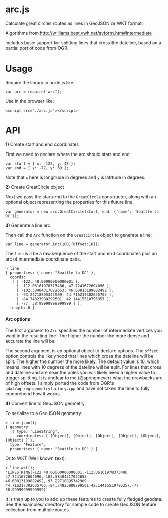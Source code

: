 # arc.js

Calculate great circles routes as lines in GeoJSON or WKT format.

Algorithms from http://williams.best.vwh.net/avform.htm#Intermediate

Includes basic support for splitting lines that cross the dateline, based on
a partial port of code from OGR.


# Usage

Require the library in node.js like:

    var arc = require('arc');

Use in the browser like:

    <script src="./arc.js"></script>


# API

**1)** Create start and end coordinates

First we need to declare where the arc should start and end

    var start = { x: -122, y: 48 };
    var end = { x: -77, y: 39 };

Note that `x` here is longitude in degrees and `y` is latitude in degrees.

**2)** Create GreatCircle object

Next we pass the start/end to the `GreatCircle` constructor, along with an optional object representing the properties for this future line.

    var generator = new arc.GreatCircle(start, end, {'name': 'Seattle to DC'});

**3)** Generate a line arc

Then call the `Arc` function on the `GreatCircle` object to generate a line:

    var line = generator.Arc(100,{offset:10});

The `line` will be a raw sequence of the start and end coordinates plus an arc of
intermediate coordinate pairs.

    > line
    { properties: { name: 'Seattle to DC' },
      coords: 
       [ [ -122, 48.00000000000001 ],
         [ -112.06161978373486, 47.7241672604096 ],
         [ -102.38404317022653, 46.60813199882492 ],
         [ -93.22718895342909, 44.716217302635705 ],
         [ -84.74823988299501, 42.14415510795357 ],
         [ -77, 38.99999999999999 ] ],
      length: 6 }

#### Arc options

The first argument to `Arc` specifies the number of intermediate vertices you want in the resulting line. The higher the number the more dense and accurate the line will be.

The second argument is an optional object to declare options. The `offset` option controls the likelyhood that lines which cross the dateline will be split. The higher the number the more likely. The default value is 10, which means lines with 10 degress of the dateline will be split. For lines that cross and dateline and are near the poles you will likely need a higher value to trigger splitting. It is unclear to me (@springmeyer) what the drawbacks are of high offsets. I simply ported the code from OGR's `gdal/ogr/ogrgeometryfactory.cpp` and have not taken the time to fully comprehend how it works.

**4)** Convert line to GeoJSON geometry

To serialize to a GeoJSON geometry:

    > line.json();
    { geometry: 
       { type: 'LineString',
         coordinates: [ [Object], [Object], [Object], [Object], [Object], [Object] ] },
      type: 'Feature',
      properties: { name: 'Seattle to DC' } }

Or to WKT (Well known text):

    > line.wkt();
    'LINESTRING(-122 48.00000000000001,-112.06161978373486 47.7241672604096,-102.38404317022653 46.60813199882492,-93.22718895342909 44.716217302635705,-84.74823988299501 42.14415510795357,-77 38.99999999999999)'

It is then up to you to add up these features to create fully fledged geodata. See the examples/ directory for sample code to create GeoJSON feature collection from multiple routes.
